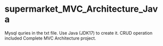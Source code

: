 # supermarket_MVC_Architecture_Java
Mysql quries in the txt file.
Use Java (JDK17) to create it.
CRUD operation included
Complete MVC Architecture project.

